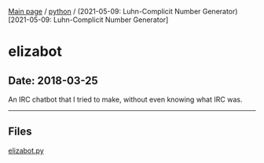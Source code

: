 [Main page](/) / [python](/python) / (2021-05-09: Luhn-Complicit Number Generator)[2021-05-09: Luhn-Complicit Number Generator]

# elizabot

## Date: 2018-03-25

An IRC chatbot that I tried to make, without even knowing what IRC was.

-----

## Files

[elizabot.py](elizabot.py)